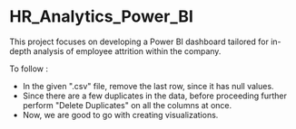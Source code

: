 # HR_Analytics_Power_BI

This project focuses on developing a Power BI dashboard tailored for in-depth analysis of employee attrition within the company.

To follow :
- In the given ".csv" file, remove the last row, since it has null values.
- Since there are a few duplicates in the data, before proceeding further perform "Delete Duplicates" on all the columns at once.
- Now, we are good to go with creating visualizations.

